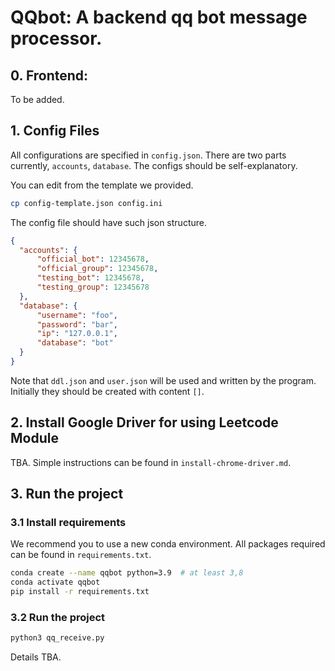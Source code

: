 # QQbot: A backend qq bot message processor.

## 0. Frontend:

To be added.

## 1. Config Files
All configurations are specified in `config.json`. There are two parts currently, `accounts`, `database`.
The configs should be self-explanatory.

You can edit from the template we provided.
```bash
cp config-template.json config.ini
```

The config file should have such json structure.
```json
{
  "accounts": {
      "official_bot": 12345678,
      "official_group": 12345678,
      "testing_bot": 12345678,
      "testing_group": 12345678
  },
  "database": {
      "username": "foo",
      "password": "bar",
      "ip": "127.0.0.1",
      "database": "bot"
  }
}
```

Note that `ddl.json` and `user.json` will be used and written by the program.
Initially they should be created with content `[]`.

## 2. Install Google Driver for using Leetcode Module

TBA. Simple instructions can be found in `install-chrome-driver.md`.

## 3. Run the project
### 3.1 Install requirements
We recommend you to use a new conda environment.
All packages required can be found in `requirements.txt`.
```bash
conda create --name qqbot python=3.9  # at least 3,8
conda activate qqbot
pip install -r requirements.txt
```

### 3.2 Run the project
```bash
python3 qq_receive.py
```
Details TBA.